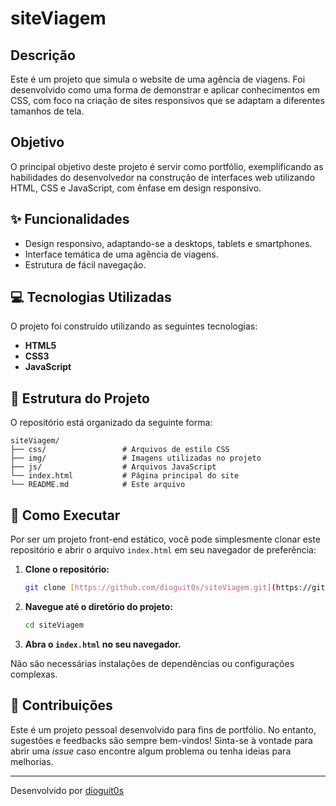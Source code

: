 # siteViagem

## Descrição

Este é um projeto que simula o website de uma agência de viagens. Foi desenvolvido como uma forma de demonstrar e aplicar conhecimentos em CSS, com foco na criação de sites responsivos que se adaptam a diferentes tamanhos de tela.

## Objetivo

O principal objetivo deste projeto é servir como portfólio, exemplificando as habilidades do desenvolvedor na construção de interfaces web utilizando HTML, CSS e JavaScript, com ênfase em design responsivo.

## ✨ Funcionalidades

* Design responsivo, adaptando-se a desktops, tablets e smartphones.
* Interface temática de uma agência de viagens.
* Estrutura de fácil navegação.

## 💻 Tecnologias Utilizadas

O projeto foi construído utilizando as seguintes tecnologias:

* **HTML5**
* **CSS3** 
* **JavaScript** 

## 📂 Estrutura do Projeto

O repositório está organizado da seguinte forma:

```
siteViagem/
├── css/                 # Arquivos de estilo CSS
├── img/                 # Imagens utilizadas no projeto
├── js/                  # Arquivos JavaScript 
└── index.html           # Página principal do site
└── README.md            # Este arquivo
```

## 🚀 Como Executar

Por ser um projeto front-end estático, você pode simplesmente clonar este repositório e abrir o arquivo `index.html` em seu navegador de preferência:

1.  **Clone o repositório:**
    ```bash
    git clone [https://github.com/dioguit0s/siteViagem.git](https://github.com/dioguit0s/siteViagem.git)
    ```
2.  **Navegue até o diretório do projeto:**
    ```bash
    cd siteViagem
    ```
3.  **Abra o `index.html` no seu navegador.**

Não são necessárias instalações de dependências ou configurações complexas.

## 🤝 Contribuições

Este é um projeto pessoal desenvolvido para fins de portfólio. No entanto, sugestões e feedbacks são sempre bem-vindos! Sinta-se à vontade para abrir uma *issue* caso encontre algum problema ou tenha ideias para melhorias.

---

Desenvolvido por [dioguit0s](https://github.com/dioguit0s)
